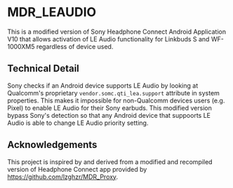 # MDR_LEAUDIO

This is a modified version of Sony Headphone Connect Android Application V10 that allows activation of LE Audio functionality for Linkbuds S and WF-1000XM5 regardless of device used. 

## Technical Detail

Sony checks if an Android device supports LE Audio by looking at Qualcomm's proprietary `vendor.somc.qti_lea.support` attribute in system properties. This makes it impossible for non-Qualcomm devices users (e.g. Pixel) to enable LE Audio for their Sony earbuds. This modified version bypass Sony's detection so that any Android device that suppoorts LE Audio is able to change LE Audio priority setting.

## Acknowledgements 

This project is inspired by and derived from a modified and recompiled version of Headphone Connect app provided by https://github.com/lzghzr/MDR_Proxy.

